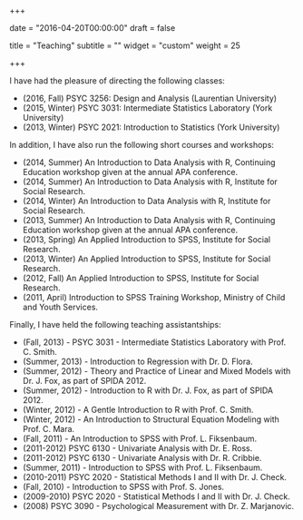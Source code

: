 +++

date = "2016-04-20T00:00:00"
draft = false

title = "Teaching"
subtitle = ""
widget = "custom"
weight = 25

+++

I have had the pleasure of directing the following classes:

- (2016, Fall) PSYC 3256: Design and Analysis (Laurentian University)
- (2015, Winter) PSYC 3031: Intermediate Statistics Laboratory (York University)
- (2013, Winter) PSYC 2021: Introduction to Statistics (York University)

In addition, I have also run the following short courses and workshops: 

* (2014, Summer) An Introduction to Data Analysis with R, Continuing Education workshop given at the annual APA conference.
* (2014, Summer) An Introduction to Data Analysis with R, Institute for Social Research.
* (2014, Winter) An Introduction to Data Analysis with R, Institute for Social Research.
* (2013, Summer) An Introduction to Data Analysis with R, Continuing Education workshop given at the annual APA conference.
* (2013, Spring) An Applied Introduction to SPSS, Institute for Social Research.
* (2013, Winter) An Applied Introduction to SPSS, Institute for Social Research.
* (2012, Fall) An Applied Introduction to SPSS, Institute for Social Research.
* (2011, April) Introduction to SPSS Training Workshop, Ministry of Child and Youth Services.

Finally, I have held the following teaching assistantships:

* (Fall, 2013) - PSYC 3031 - Intermediate Statistics Laboratory with Prof. C. Smith.
* (Summer, 2013) - Introduction to Regression with Dr. D. Flora.
* (Summer, 2012) - Theory and Practice of Linear and Mixed Models with Dr. J. Fox, as part of SPIDA 2012.
* (Summer, 2012) - Introduction to R with Dr. J. Fox, as part of SPIDA 2012.
* (Winter, 2012) - A Gentle Introduction to R with Prof. C. Smith.
* (Winter, 2012) - An Introduction to Structural Equation Modeling with Prof. C. Mara.
* (Fall, 2011) - An Introduction to SPSS with Prof. L. Fiksenbaum.
* (2011-2012) PSYC 6130 - Univariate Analysis with Dr. E. Ross.
* (2011-2012) PSYC 6130 - Univariate Analysis with Dr. R. Cribbie.
* (Summer, 2011) - Introduction to SPSS with Prof. L. Fiksenbaum.
* (2010-2011) PSYC 2020 - Statistical Methods I and II with Dr. J. Check.
* (Fall, 2010) - Introduction to SPSS with Prof. S. Jones.
* (2009-2010) PSYC 2020 - Statistical Methods I and II with Dr. J. Check.
* (2008) PSYC 3090 - Psychological Measurement with Dr. Z. Marjanovic.